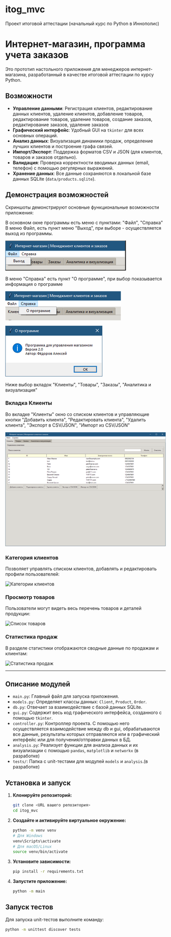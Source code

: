 # itog_mvc

Проект итоговой аттестации (начальный курс по Python в Иннополис)
# Интернет-магазин, программа учета заказов

Это прототип настольного приложения для менеджеров интернет-магазина, разработанный в качестве итоговой аттестации по курсу Python.

## Возможности

*   **Управление данными**: Регистрация клиентов, редактирование данных клиентов, удаление клиентов, добавление товаров, редактирование товаров, удаление товаров, создание заказов, редактирование заказов, удаление заказов
*   **Графический интерфейс**: Удобный GUI на `tkinter` для всех основных операций.
*   **Анализ данных**: Визуализация динамики продаж, определение лучших клиентов и построение графа связей.
*   **Импорт/Экспорт**: Поддержка форматов CSV и JSON (для клиентов, товаров и заказов отдельно).
*   **Валидация**: Проверка корректности вводимых данных (email, телефон) с помощью регулярных выражений.
*   **Хранение данных**: Все данные сохраняются в локальной базе данных SQLite (`data/products.sqlite`).

## Демонстрация возможностей

Скриншоты демонстрируют основные функциональные возможности приложения:

В основном окне программы есть меню с пунктами: "Файл", "Справка"
В меню Файл, есть пункт меню "Выход", при выборе - осуществляется выход из программы.

![Меню Файл](./img/screenshot_menu_file_exit.png) 
 
В меню "Справка" есть пункт "О программе", при выбор показывается информация о программе

![Меню Справка](./img/screenshot_menu_help_about.png)

![Меню Справка](./img/screenshot_menu_help_about_result.png)



Ниже выбор вкладок "Клиенты", "Товары", "Заказы", "Аналитика и визуализация"


### Вкладка Клиенты

Во вкладке "Клиенты" окно со списком клиентов и управляющие кнопки "Добавить клиента", "Редактировать клиента", "Удалить клиента", "Экспорт в CSV/JSON", "Импорт из CSV/JSON"

![Клиенты](./img/screenshot_customers_tab.png)

### Категория клиентов

Позволяет управлять списком клиентов, добавлять и редактировать профили пользователей:

![Категории клиентов](./images/customers_category.png)

### Просмотр товаров

Пользователи могут видеть весь перечень товаров и деталей продукции:

![Список товаров](./images/products_view.png)

### Статистика продаж

В разделе статистики отображаются сводные данные по продажам и клиентам:

![Статистика продаж](./images/sales_analytics.png)

---

## Описание модулей

-   `main.py`: Главный файл для запуска приложения.
-   `models.py`: Определяет классы данных: `Client`, `Product`, `Order`.
-   `db.py`: Отвечает за взаимодействие с базой данных SQLite.
-   `gui.py`: Содержит весь код графического интерфейса, созданного с помощью `tkinter`.
-   `controller.py`: Контроллер проекта. С помощью него осуществляется взаимодействие между db и gui, обрабатываются все данные, результаты которых отправляются или в графический интерфейс или для получения/отправки данных в БД.
-   `analysis.py`: Реализует функции для анализа данных и их визуализации с помощью `pandas`, `matplotlib` и `networkx` (в разработке)
-   `tests/`: Папка с unit-тестами для модулей `models` и `analysis`.(в разработке)

## Установка и запуск

1.  **Клонируйте репозиторий:**
    ```bash
    git clone <URL вашего репозитория>
    cd itog_mvc
    ```

2.  **Создайте и активируйте виртуальное окружение:**
    ```bash
    python -m venv venv
    # Для Windows
    venv\Scripts\activate
    # Для macOS/Linux
    source venv/bin/activate
    ```

3.  **Установите зависимости:**
    ```bash
    pip install -r requirements.txt
    ```

4.  **Запустите приложение:**
    ```bash
    python -m main
    ```

## Запуск тестов

Для запуска unit-тестов выполните команду:

```bash
python -m unittest discover tests
```

